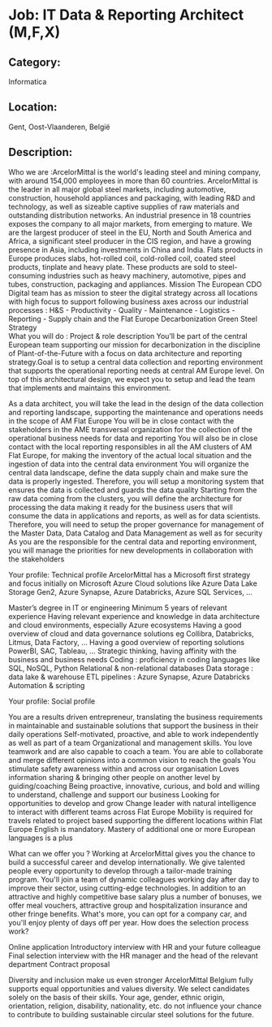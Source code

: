 # Job: IT Data & Reporting Architect (M,F,X)
## Category: 
Informatica
## Location: 
Gent, Oost-Vlaanderen, België
## Description:
Who we are :ArcelorMittal is the world's leading steel and mining company, with around 154,000 employees in more than 60 countries. ArcelorMittal is the leader in all major global steel markets, including automotive, construction, household appliances and packaging, with leading R&D and technology, as well as sizeable captive supplies of raw materials and outstanding distribution networks. 
An industrial presence in 18 countries exposes the company to all major markets, from emerging to mature. We are the largest producer of steel in the EU, North and South America and Africa, a significant steel producer in the CIS region, and have a growing presence in Asia, including investments in China and India.
Flats products in Europe produces slabs, hot-rolled coil, cold-rolled coil, coated steel products, tinplate and heavy plate. These products are sold to steel-consuming industries such as heavy machinery, automotive, pipes and tubes, construction, packaging and appliances.
Mission
The European CDO Digital team has as mission to steer the digital strategy across all locations with high focus to support following business axes across our industrial processes : H&S - Productivity - Quality - Maintenance - Logistics - Reporting  - Supply chain and the Flat Europe Decarbonization Green Steel Strategy  
What you will do : Project & role description
You’ll be part of the central European team supporting our mission for decarbonization in the discipline of Plant-of-the-Future with a focus on data architecture and reporting strategy.Goal is to setup a central data collection and reporting environment that supports the operational reporting needs at central AM Europe level. On top of this architectural design, we expect you to setup and lead the team that implements and maintains this environment.

As a data architect, you will take the lead in the design of the data collection and reporting landscape, supporting the maintenance and operations needs in the scope of AM Flat Europe
You will be in close contact with the stakeholders in the AME transversal organization for the collection of the operational business needs for data and reporting
You will also be in close contact with the local reporting responsibles in all the AM clusters of AM Flat Europe, for making the inventory of the actual local situation and the ingestion of data into the central data environment
You will organize the central data landscape, define the data supply chain and make sure the data is properly ingested. Therefore, you will setup a monitoring system that ensures the data is collected and guards the data quality
Starting from the raw data coming from the clusters, you will define the architecture for processing the data making it ready for the business users that will consume the data in applications and reports, as well as for data scientists. Therefore, you will need to setup the proper governance for management of the Master Data, Data Catalog and Data Management as well as for security
As you are the responsible for the central data and reporting environment, you will manage the priorities for new developments in collaboration with the stakeholders 

Your profile: Technical profile 
ArcelorMittal has a Microsoft first strategy and focus initially on Microsoft Azure Cloud solutions like Azure Data Lake Storage Gen2, Azure Synapse, Azure Databricks, Azure SQL Services, …

Master’s degree in IT or engineering
Minimum 5 years of relevant experience
Having relevant experience and knowledge in data architecture and cloud environments, especially Azure ecosystems
Having a good overview of cloud and data governance solutions eg Collibra, Databricks, Litmus, Data Factory, …
Having a good overview of reporting solutions PowerBI, SAC, Tableau, …
Strategic thinking, having affinity with the business and business needs
Coding : proficiency in coding languages like SQL, NoSQL, Python
Relational & non-relational databases
Data storage : data lake & warehouse
ETL pipelines : Azure Synapse, Azure Databricks
Automation & scripting

Your profile: Social profile

You are a results driven entrepreneur, translating the business requirements in maintainable and sustainable solutions that support the business in their daily operations
Self-motivated, proactive, and able to work independently as well as part of a team
Organizational and management skills. You love teamwork and are also capable to coach a team. You are able to collaborate and merge different opinions into a common vision to reach the goals
You stimulate safety awareness within and across our organisation 
Loves information sharing & bringing other people on another level by guiding/coaching
Being proactive, innovative, curious, and bold and willing to understand, challenge and support our business
Looking for opportunities to develop and grow
Change leader with natural intelligence to interact with different teams across Flat Europe 
Mobility is required for travels related to project based supporting the different locations within Flat Europe 
English is mandatory. Mastery of additional one or more European languages is a plus

 
What can we offer you ?
Working at ArcelorMittal gives you the chance to build a successful career and develop internationally. We give talented people every opportunity to develop through a tailor-made training program. You'll join a team of dynamic colleagues working day after day to improve their sector, using cutting-edge technologies.
In addition to an attractive and highly competitive base salary plus a number of bonuses, we offer meal vouchers, attractive group and hospitalization insurance and other fringe benefits. What's more, you can opt for a company car, and you'll enjoy plenty of days off per year.
How does the selection process work?

Online application
Introductory interview with HR and your future colleague
Final selection interview with the HR manager and the head of the relevant department
Contract proposal

Diversity and inclusion make us even stronger
ArcelorMittal Belgium fully supports equal opportunities and values diversity. We select candidates solely on the basis of their skills. Your age, gender, ethnic origin, orientation, religion, disability, nationality, etc. do not influence your chance to contribute to building sustainable circular steel solutions for the future.
